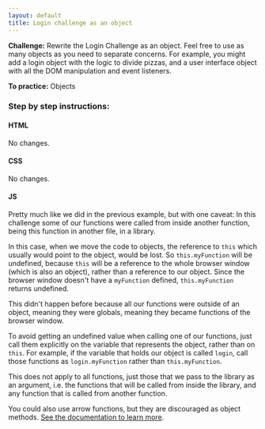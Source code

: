 ```yaml
---
layout: default
title: Login challenge as an object
---
```


**Challenge:** Rewrite the Login Challenge as an object. Feel free to use as many objects as you need to separate concerns. For example, you might add a login object with the logic to divide pizzas, and a user interface object with all the DOM manipulation and event listeners.

**To practice:** Objects

### Step by step instructions:

#### HTML

No changes.

#### CSS

No changes.

#### JS

Pretty much like we did in the previous example, but with one caveat: In this challenge some of our functions were called from inside another function, being this function in another file, in a library.

In this case, when we move the code to objects, the reference to `this` which usually would point to the object, would be lost. So `this.myFunction` will be undefined, because `this` will be a reference to the whole browser window (which is also an object), rather than a reference to our object. Since the browser window doesn't have a `myFunction` defined, `this.myFunction` returns undefined.

This didn't happen before because all our functions were outside of an object, meaning they were globals, meaning they became functions of the browser window.

To avoid getting an undefined value when calling one of our functions, just call them explicitly on the variable that represents the object, rather than on `this`. For example, if the variable that holds our object is called `login`, call those functions as `login.myFunction` rather than `this.myFunction`.

This does not apply to all functions, just those that we pass to the library as an argument, i.e. the functions that will be called from inside the library, and any function that is called from another function.

You could also use arrow functions, but they are discouraged as object methods. [See the documentation to learn more](https://developer.mozilla.org/en-US/docs/Web/JavaScript/Reference/Functions/Arrow_functions).
